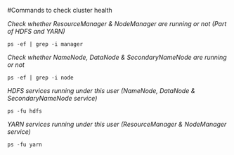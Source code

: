 #Commands to check cluster health

*Check whether ResourceManager & NodeManager are running or not (Part of HDFS and YARN)*
```
ps -ef | grep -i manager
```
*Check whether NameNode, DataNode & SecondaryNameNode  are running or not*
```
ps -ef | grep -i node
```
*HDFS services running under this user (NameNode, DataNode & SecondaryNameNode service)*
```
ps -fu hdfs
```
*YARN services running under this user (ResourceManager & NodeManager service)*
```
ps -fu yarn
```
